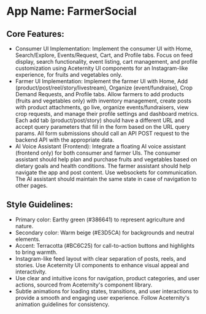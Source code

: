 # **App Name**: FarmerSocial

## Core Features:

- Consumer UI Implementation: Implement the consumer UI with Home, Search/Explore, Events/Request, Cart, and Profile tabs. Focus on feed display, search functionality, event listing, cart management, and profile customization using Aceternity UI components for an Instagram-like experience, for fruits and vegetables only.
- Farmer UI Implementation: Implement the farmer UI with Home, Add (product/post/reel/story/livestream), Organize (event/fundraise), Crop Demand Requests, and Profile tabs. Allow farmers to add products (fruits and vegetables only) with inventory management, create posts with product attachments, go live, organize events/fundraisers, view crop requests, and manage their profile settings and dashboard metrics. Each add tab (product/post/story) should have a different URL and accept query parameters that fill in the form based on the URL query params. All form submissions should call an API POST request to the backend API with the appropriate data.
- AI Voice Assistant (Frontend): Integrate a floating AI voice assistant (frontend only) for both consumer and farmer UIs. The consumer assistant should help plan and purchase fruits and vegetables based on dietary goals and health conditions. The farmer assistant should help navigate the app and post content. Use websockets for communication. The AI assistant should maintain the same state in case of navigation to other pages.

## Style Guidelines:

- Primary color: Earthy green (#386641) to represent agriculture and nature.
- Secondary color: Warm beige (#E3D5CA) for backgrounds and neutral elements.
- Accent: Terracotta (#BC6C25) for call-to-action buttons and highlights to bring warmth.
- Instagram-like feed layout with clear separation of posts, reels, and stories. Use Aceternity UI components to enhance visual appeal and interactivity.
- Use clear and intuitive icons for navigation, product categories, and user actions, sourced from Aceternity's component library.
- Subtle animations for loading states, transitions, and user interactions to provide a smooth and engaging user experience. Follow Aceternity's animation guidelines for consistency.
